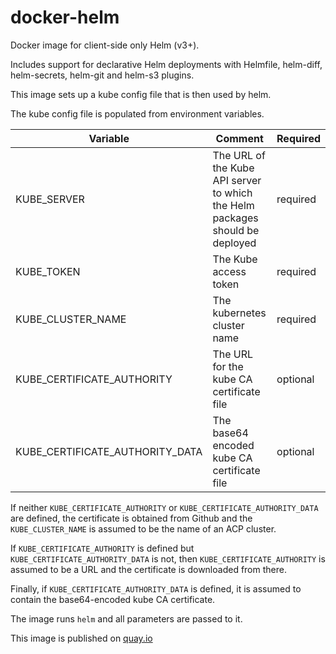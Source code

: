 # docker-helm

Docker image for client-side only Helm (v3+).

Includes support for declarative Helm deployments with Helmfile, helm-diff, helm-secrets, helm-git and helm-s3 plugins.

This image sets up a kube config file that is then used by helm.


The kube config file is populated from environment variables.

Variable | Comment | Required 
---|---|---
KUBE_SERVER | The URL of the Kube API server to which the Helm packages should be deployed | required 
KUBE_TOKEN | The Kube access token | required
KUBE_CLUSTER_NAME | The kubernetes cluster name | required
KUBE_CERTIFICATE_AUTHORITY | The URL for the kube CA certificate file | optional
KUBE_CERTIFICATE_AUTHORITY_DATA | The base64 encoded kube CA certificate file | optional

If neither `KUBE_CERTIFICATE_AUTHORITY` or `KUBE_CERTIFICATE_AUTHORITY_DATA` are defined, the certificate is obtained from  Github and the `KUBE_CLUSTER_NAME` is assumed to be the name of an ACP cluster.

If `KUBE_CERTIFICATE_AUTHORITY` is defined but `KUBE_CERTIFICATE_AUTHORITY_DATA` is not, then `KUBE_CERTIFICATE_AUTHORITY` is assumed to be a URL and the certificate is downloaded from there.

Finally, if `KUBE_CERTIFICATE_AUTHORITY_DATA` is defined, it is assumed to contain the base64-encoded kube CA certificate.

The image runs `helm` and all parameters are passed to it.

This image is published on [quay.io](https://quay.io/repository/ukhomeofficedigital/helm)
